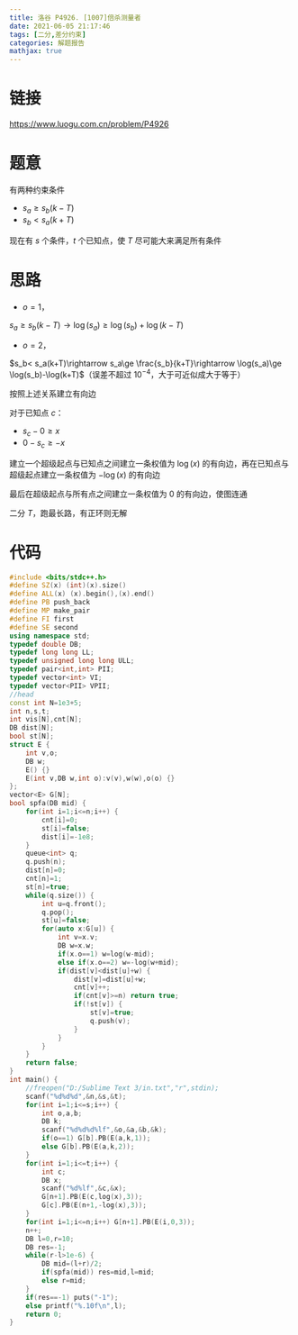 ```yaml
---
title: 洛谷 P4926. [1007]倍杀测量者
date: 2021-06-05 21:17:46
tags: [二分,差分约束]
categories: 解题报告
mathjax: true
---
```


# 链接

<https://www.luogu.com.cn/problem/P4926>

# 题意

有两种约束条件

- $s_a\ge s_b(k-T)$
- $s_b< s_a(k+T)$

现在有 $s$ 个条件，$t$ 个已知点，使 $T$ 尽可能大来满足所有条件

<!--more-->

# 思路

- $o=1$，

$s_a\ge s_b(k-T) \rightarrow \log(s_a)\ge \log(s_b)+\log(k-T)$

- $o=2$，

$s_b< s_a(k+T)\rightarrow s_a\ge \frac{s_b}{k+T}\rightarrow \log(s_a)\ge \log(s_b)-\log(k+T)$（误差不超过 $10^{-4}$，大于可近似成大于等于）

按照上述关系建立有向边

对于已知点 $c$：

- $s_c-0\ge x$
- $0-s_c\ge -x$

建立一个超级起点与已知点之间建立一条权值为 $\log(x)$ 的有向边，再在已知点与超级起点建立一条权值为 $-\log(x)$ 的有向边

最后在超级起点与所有点之间建立一条权值为 $0$ 的有向边，使图连通

二分 $T$，跑最长路，有正环则无解

# 代码

```cpp
#include <bits/stdc++.h>
#define SZ(x) (int)(x).size()
#define ALL(x) (x).begin(),(x).end()
#define PB push_back
#define MP make_pair
#define FI first
#define SE second
using namespace std;
typedef double DB;
typedef long long LL;
typedef unsigned long long ULL;
typedef pair<int,int> PII;
typedef vector<int> VI;
typedef vector<PII> VPII;
//head
const int N=1e3+5;
int n,s,t;
int vis[N],cnt[N];
DB dist[N];
bool st[N];
struct E {
    int v,o;
    DB w;
    E() {}
    E(int v,DB w,int o):v(v),w(w),o(o) {}
};
vector<E> G[N];
bool spfa(DB mid) {
    for(int i=1;i<=n;i++) {
        cnt[i]=0;
        st[i]=false;
        dist[i]=-1e8;
    }
    queue<int> q;
    q.push(n);
    dist[n]=0;
    cnt[n]=1;
    st[n]=true;
    while(q.size()) {
        int u=q.front();
        q.pop();
        st[u]=false;
        for(auto x:G[u]) {
            int v=x.v;
            DB w=x.w;
            if(x.o==1) w=log(w-mid);
            else if(x.o==2) w=-log(w+mid);
            if(dist[v]<dist[u]+w) {
                dist[v]=dist[u]+w;
                cnt[v]++;
                if(cnt[v]>=n) return true;
                if(!st[v]) {
                    st[v]=true;
                    q.push(v);
                }
            }
        }
    }
    return false;
}
int main() {
    //freopen("D:/Sublime Text 3/in.txt","r",stdin);
    scanf("%d%d%d",&n,&s,&t);
    for(int i=1;i<=s;i++) {
        int o,a,b;
        DB k;
        scanf("%d%d%d%lf",&o,&a,&b,&k);
        if(o==1) G[b].PB(E(a,k,1));
        else G[b].PB(E(a,k,2));
    }
    for(int i=1;i<=t;i++) {
        int c;
        DB x;
        scanf("%d%lf",&c,&x);
        G[n+1].PB(E(c,log(x),3));
        G[c].PB(E(n+1,-log(x),3));
    }
    for(int i=1;i<=n;i++) G[n+1].PB(E(i,0,3));
    n++;
    DB l=0,r=10;
    DB res=-1;
    while(r-l>1e-6) {
        DB mid=(l+r)/2;
        if(spfa(mid)) res=mid,l=mid;
        else r=mid;
    }
    if(res==-1) puts("-1");
    else printf("%.10f\n",l);
    return 0;
}
```